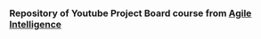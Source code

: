 ### Repository of Youtube Project Board course from [Agile Intelligence](https://www.youtube.com/playlist?list=PLhxN8qSgOT20PXVZo4eksXMfsmp1Ndnwb)




